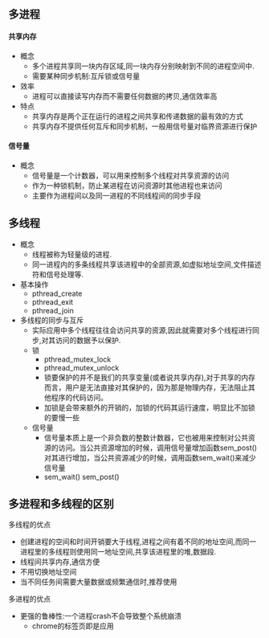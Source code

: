 ## 多进程

#### 共享内存

- 概念
  - 多个进程共享同一块内存区域,同一块内存分别映射到不同的进程空间中.
  - 需要某种同步机制:互斥锁或信号量
- 效率
  - 进程可以直接读写内存而不需要任何数据的拷贝,通信效率高
- 特点
  - 共享内存是两个正在运行的进程之间共享和传递数据的最有效的方式 
  - 共享内存不提供任何互斥和同步机制，一般用信号量对临界资源进行保护

#### 信号量

- 概念
  - 信号量是一个计数器，可以用来控制多个线程对共享资源的访问
  - 作为一种锁机制，防止某进程在访问资源时其他进程也来访问
  - 主要作为进程间以及同一进程的不同线程间的同步手段

## 多线程

- 概念
  - 线程被称为轻量级的进程.
  - 同一进程内的多条线程共享该进程中的全部资源,如虚拟地址空间,文件描述符和信号处理等.
- 基本操作
  - pthread_create
  - pthread_exit
  - pthread_join
- 多线程的同步与互斥
  - 实际应用中多个线程往往会访问共享的资源,因此就需要对多个线程进行同步,对其访问的数据予以保护.
  - 锁
    - pthread_mutex_lock
    - pthread_mutex_unlock
    - 锁要保护的并不是我们的共享变量(或者说共享内存),对于共享的内存而言，用户是无法直接对其保护的，因为那是物理内存，无法阻止其他程序的代码访问。
    - 加锁是会带来额外的开销的，加锁的代码其运行速度，明显比不加锁的要慢一些
  - 信号量
    - 信号量本质上是一个非负数的整数计数器，它也被用来控制对公共资源的访问。当公共资源增加的时候，调用信号量增加函数sem_post()对其进行增加，当公共资源减少的时候，调用函数sem_wait()来减少信号量
    - sem_wait() sem_post()

## 多进程和多线程的区别

多线程的优点

- 创建进程的空间和时间开销要大于线程,进程之间有着不同的地址空间,而同一进程里的多线程则使用同一地址空间,共享该进程里的堆,数据段.
- 线程间共享内存,通信方便
- 不用切换地址空间
- 当不同任务间需要大量数据或频繁通信时,推荐使用

多进程的优点

- 更强的鲁棒性:一个进程crash不会导致整个系统崩溃
  - chrome的标签页即是应用